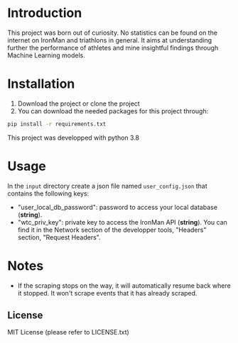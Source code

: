 # Introduction

This project was born out of curiosity. No statistics can be found on the internet on IronMan and triathlons in
general. It aims at understanding further the performance of athletes and mine insightful findings through Machine Learning models.


# Installation

1. Download the project or clone the project
2. You can download the needed packages for this project through:

```bash
pip install -r requirements.txt
```


This project was developped with python 3.8

# Usage
In the `input` directory create a json file named `user_config.json` that contains the following keys:
- "user_local_db_password": password to access your local database (__string__).
- "wtc_priv_key": private key to access the IronMan API (__string__). You can find it in the Network section of the
developper tools, "Headers" section, "Request Headers".
  

# Notes
- If the scraping stops on the way, it will automatically resume back where it stopped. It won't scrape events that it
has already scraped.

## License
MIT License (please refer to LICENSE.txt)
